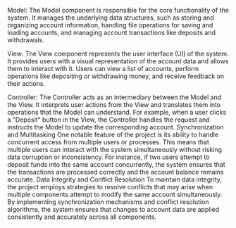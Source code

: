  Model:
 The Model component is responsible for the core functionality of the system. It manages the underlying  data structures, such as storing and organizing account information, handling file operations for saving and  loading accounts, and managing account transactions like deposits and withdrawals.
 
  View:
 The View component represents the user interface (UI) of the system. It provides users with a  visual   representation of the account data and allows them to interact with it. Users can view a list of    accounts,  perform operations like depositing or withdrawing money, and receive feedback on their actions.
 
  Controller:
  The Controller acts as an intermediary between the Model and the View. It interprets user actions from the       View and translates them into operations that the Model can understand. For example, when a user clicks  a  "Deposit" button in the View, the Controller handles the request and instructs the Model to update the  corresponding account.
 Synchronization and Multitasking
 One notable feature of the project is its ability to handle concurrent access from multiple users or  processes. This means that multiple users can interact with the system simultaneously without risking data  corruption or inconsistency. For instance, if two users attempt to deposit funds into the same account  concurrently, the system ensures that the transactions are processed correctly and the account balance  remains accurate.
 Data Integrity and Conflict Resolution
 To maintain data integrity, the project employs strategies to resolve conflicts that may arise when multiple  components attempt to modify the same account simultaneously. By implementing synchronization  mechanisms and conflict resolution algorithms, the system ensures that changes to account data are applied  consistently and accurately across all components.


